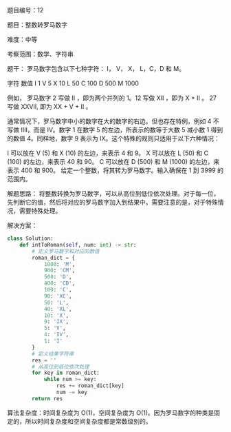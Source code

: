 题目编号：12

题目：整数转罗马数字

难度：中等

考察范围：数学、字符串

题干：
罗马数字包含以下七种字符： I， V， X， L，C，D 和 M。

字符          数值
I             1
V             5
X             10
L             50
C             100
D             500
M             1000

例如， 罗马数字 2 写做 II ，即为两个并列的 1。12 写做 XII ，即为 X + II 。 27 写做  XXVII, 即为 XX + V + II 。

通常情况下，罗马数字中小的数字在大的数字的右边。但也存在特例，例如 4 不写做 IIII，而是 IV。数字 1 在数字 5 的左边，所表示的数等于大数 5 减小数 1 得到的数值 4。同样地，数字 9 表示为 IX。这个特殊的规则只适用于以下六种情况：

I 可以放在 V (5) 和 X (10) 的左边，来表示 4 和 9。
X 可以放在 L (50) 和 C (100) 的左边，来表示 40 和 90。 
C 可以放在 D (500) 和 M (1000) 的左边，来表示 400 和 900。
给定一个整数，将其转为罗马数字。输入确保在 1 到 3999 的范围内。

解题思路：
将整数转换为罗马数字，可以从高位到低位依次处理。对于每一位，先判断它的值，然后将对应的罗马数字加入到结果中。需要注意的是，对于特殊情况，需要特殊处理。

解决方案：

```python
class Solution:
    def intToRoman(self, num: int) -> str:
        # 定义罗马数字和对应的数值
        roman_dict = {
            1000: 'M',
            900: 'CM',
            500: 'D',
            400: 'CD',
            100: 'C',
            90: 'XC',
            50: 'L',
            40: 'XL',
            10: 'X',
            9: 'IX',
            5: 'V',
            4: 'IV',
            1: 'I'
        }
        # 定义结果字符串
        res = ''
        # 从高位到低位依次处理
        for key in roman_dict:
            while num >= key:
                res += roman_dict[key]
                num -= key
        return res
```

算法复杂度：时间复杂度为 O(1)，空间复杂度为 O(1)。因为罗马数字的种类是固定的，所以时间复杂度和空间复杂度都是常数级别的。